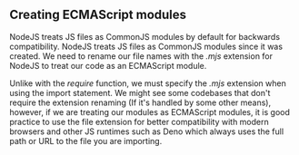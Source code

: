
## Creating ECMAScript modules 

NodeJS treats JS files as CommonJS modules by default for backwards compatibility. NodeJS treats JS files as CommonJS modules since it was created. We need to rename our file names with the *.mjs* extension for NodeJS  to treat our code as an ECMAScript module. 

Unlike with the *require* function, we must specify the *.mjs* extension when using the import statement. We might see some codebases that don't require the extension renaming (If it's handled by some other means), however, if we are treating our modules as ECMAScript modules, it is good practice to use the file extension for better compatibility with modern browsers and other JS runtimes such as Deno which always uses the full path or URL to the file you are importing. 



